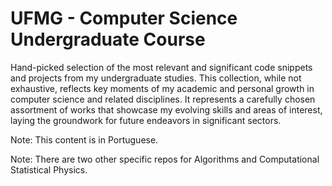 # UFMG - Computer Science Undergraduate Course

Hand-picked selection of the most relevant and significant code snippets and projects from my undergraduate studies. This collection, while not exhaustive, reflects key moments of my academic and personal growth in computer science and related disciplines. It represents a carefully chosen assortment of works that showcase my evolving skills and areas of interest, laying the groundwork for future endeavors in significant sectors.

Note: This content is in Portuguese.

Note: There are two other specific repos for Algorithms and Computational Statistical Physics.
